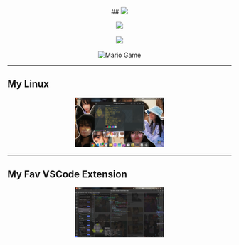 <p align="center">
   ## <a href="https://github.com/dasaraul"><img src="https://cardivo.vercel.app/api?name=Tamaes&description=Hi,%20i%27m%20Tama%20Wecome%20to%20my%20GH%20page,%20Nice%20to%20meet%20you%20👋&image=https://i.pinimg.com/564x/0b/5c/91/0b5c91d3e3c0fc913b89ec6e9ad0011b.jpg&usqp=CAU&backgroundColor=%23ecf0f1&instagram=@tam.aspx&github=dasaraul&pattern=leaf&colorPattern=%23eaeaea" /><a>
</p>

<p align="center">
   <img src="https://github-readme-streak-stats.herokuapp.com/?user=weebzone" />
</p>

<p align="center">
  <img src="https://komarev.com/ghpvc/?username=weebzone&label=VIEWS&style=flat-square&color=orange" />
</p>
<p align="center">
<img src="https://github.com/TheDudeThatCode/TheDudeThatCode/blob/master/Assets/Mario_Gameplay.gif" alt="Mario Game" width="600" />
</p>

<!--START_SECTION:waka-->

<!--END_SECTION:waka-->

---

## My Linux

<p align="center">
   <a href="https://voyagerlive.org/">
      <img src="/img/os.png" alt="Voyager OS" width="200" />
   </a>
</p>

---

## My Fav VSCode Extension

<p align="center">
   <a href="https://marketplace.visualstudio.com/items?itemName=s-nlf-fh.glassit">
      <img src="/img/hasil.png" alt="GlassIt VSCode Extension" width="200" />
   </a>
</p>
